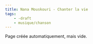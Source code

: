 ```yaml
---
title: Nana Mouskouri - Chanter la vie
tags:
    - -draft
    - musique/chanson
---
```


Page créée automatiquement, mais vide.
